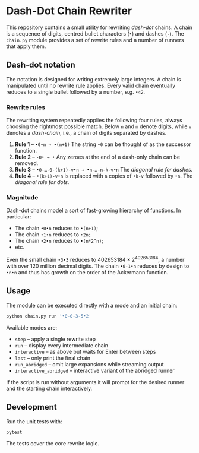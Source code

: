 # Dash-Dot Chain Rewriter

This repository contains a small utility for rewriting *dash‑dot* chains. A
chain is a sequence of digits, centred bullet characters (`•`) and dashes
(`-`). The `chain.py` module provides a set of rewrite rules and a number of
runners that apply them.

## Dash‑dot notation

The notation is designed for writing extremely large integers.
A chain is manipulated until no rewrite rule applies.  Every valid
chain eventually reduces to a single bullet followed by a number, e.g.
`•42`.

### Rewrite rules

The rewriting system repeatedly applies the following four rules, always
choosing the rightmost possible match.  Below ``n`` and ``m`` denote digits, while ``v``
denotes a _dash-chain_, i.e., a chain of digits separated by dashes.

1. **Rule 1** – ``•0•m → •(m+1)``
   The string ``•0`` can be thought of as the successor function.
2. **Rule 2** – ``-0• → •``
   Any zeroes at the end of a dash-only chain can be removed.
3. **Rule 3** – ``•0-…-0-(k+1)-v•n → •n-…-n-k-v•n``
   The _diagonal rule for dashes._
4. **Rule 4** – ``•(k+1)-v•n`` is replaced with ``n`` copies of ``•k-v``
   followed by ``•n``. The _diagonal rule for dots._

### Magnitude

Dash-dot chains model a sort of fast-growing hierarchy of functions. In particular:
- The chain ``•0•n`` reduces to ``•(n+1)``;
- The chain ``•1•n`` reduces to ``•2n``;
- The chain ``•2•n`` reduces to ``•(n*2^n)``;
- etc.

Even the small chain ``•3•3`` reduces to $402653184 \times 2^{402653184}$, a number with over 120 million decimal digits.
The chain ``•0-1•n`` reduces by design to ``•n•n`` and thus has growth on the order of the Ackermann function.

## Usage

The module can be executed directly with a mode and an initial chain:

```bash
python chain.py run '•0-0-3-5•2'
```

Available modes are:

- `step` – apply a single rewrite step
- `run` – display every intermediate chain
- `interactive` – as above but waits for Enter between steps
- `last` – only print the final chain
- `run_abridged` – omit large expansions while streaming output
- `interactive_abridged` – interactive variant of the abridged runner

If the script is run without arguments it will prompt for the desired runner
and the starting chain interactively.

## Development

Run the unit tests with:

```bash
pytest
```

The tests cover the core rewrite logic.
